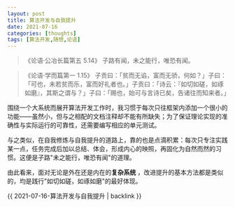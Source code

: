 ```yaml
---
layout: post
title: 算法开发与自我提升
date: 2021-07-16
categories: [thoughts]
tags: [算法开发,随想,论语]
---
```


> 《论语·公冶长篇第五 5.14》 子路有闻，未之能行，唯恐有闻。

> 《论语·学而篇第一 1.15》 子贡曰：「贫而无谄，富而无骄，何如？」子曰：「可也，未若贫而乐，富而好礼者也。」子贡曰：「诗云：『如切如磋，如琢如磨』，其斯之谓与？」子曰：「赐也，始可与言诗已矣，告诸往而知来者。」

围绕一个大系统而展开算法开发工作时，我习惯于每次只往框架内添加一个很小的功能——虽然小，但与之相配的文档注释却不能有所缺失；为了保证理论实现的准确性与实际运行的可靠性，还需要编写相应的单元测试。

与之类似，在自我修炼与自我提升的道路上，靠的也是点滴积累：每次只专注实践某一点，任务完成后加以总结、体会，形成内心的映照，再固化为自然而然的习惯。这便是子路"未之能行，唯恐有闻"的道理。

由此看来，面对无论是外在还是内在的**复杂系统** ，改进提升的基本方法都是类似的，均是践行"如切如磋，如琢如磨"的最好体现。

{{ 2021-07-16-算法开发与自我提升 | backlink }}
